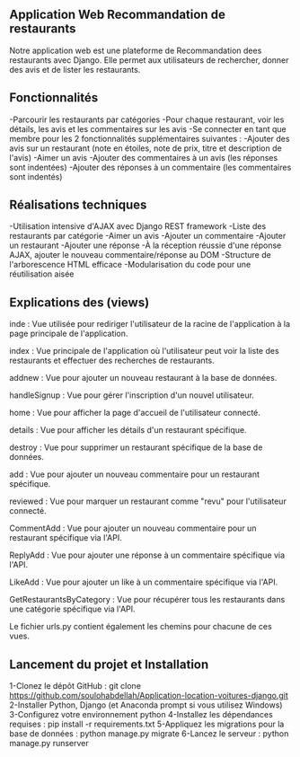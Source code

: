 ## Application Web Recommandation de restaurants 
Notre application web est une plateforme de Recommandation dees restaurants avec Django. Elle permet aux utilisateurs de rechercher, donner des avis et de lister les restaurants.


## Fonctionnalités

-Parcourir les restaurants par catégories
-Pour chaque restaurant, voir les détails, les avis et les commentaires sur les avis
-Se connecter en tant que membre pour les 2 fonctionnalités supplémentaires suivantes :
-Ajouter des avis sur un restaurant (note en étoiles, note de prix, titre et description de l'avis)
-Aimer un avis
-Ajouter des commentaires à un avis (les réponses sont indentées)
-Ajouter des réponses à un commentaire (les commentaires sont indentés)


## Réalisations techniques

-Utilisation intensive d'AJAX avec Django REST framework
-Liste des restaurants par catégorie
-Aimer un avis
-Ajouter un commentaire
-Ajouter un restaurant
-Ajouter une réponse
-À la réception réussie d'une réponse AJAX, ajouter le nouveau commentaire/réponse au DOM
-Structure de l'arborescence HTML efficace
-Modularisation du code pour une réutilisation aisée


## Explications des (views)
inde : Vue utilisée pour rediriger l'utilisateur de la racine de l'application à la page principale de l'application.

index : Vue principale de l'application où l'utilisateur peut voir la liste des restaurants et effectuer des recherches de restaurants.

addnew : Vue pour ajouter un nouveau restaurant à la base de données.

handleSignup : Vue pour gérer l'inscription d'un nouvel utilisateur.

home : Vue pour afficher la page d'accueil de l'utilisateur connecté.

details : Vue pour afficher les détails d'un restaurant spécifique.

destroy : Vue pour supprimer un restaurant spécifique de la base de données.

add : Vue pour ajouter un nouveau commentaire pour un restaurant spécifique.

reviewed : Vue pour marquer un restaurant comme "revu" pour l'utilisateur connecté.

CommentAdd : Vue pour ajouter un nouveau commentaire pour un restaurant spécifique via l'API.

ReplyAdd : Vue pour ajouter une réponse à un commentaire spécifique via l'API.

LikeAdd : Vue pour ajouter un like à un commentaire spécifique via l'API.

GetRestaurantsByCategory : Vue pour récupérer tous les restaurants dans une catégorie spécifique via l'API.

Le fichier urls.py contient également les chemins pour chacune de ces vues.

## Lancement du projet et Installation
1-Clonez le dépôt GitHub : git clone https://github.com/soulohabdellah/Application-location-voitures-django.git
2-Installer Python, Django (et Anaconda prompt si vous utilisez Windows)
3-Configurez votre environnement python
4-Installez les dépendances requises : pip install -r requirements.txt
5-Appliquez les migrations pour la base de données : python manage.py migrate
6-Lancez le serveur : python manage.py runserver




